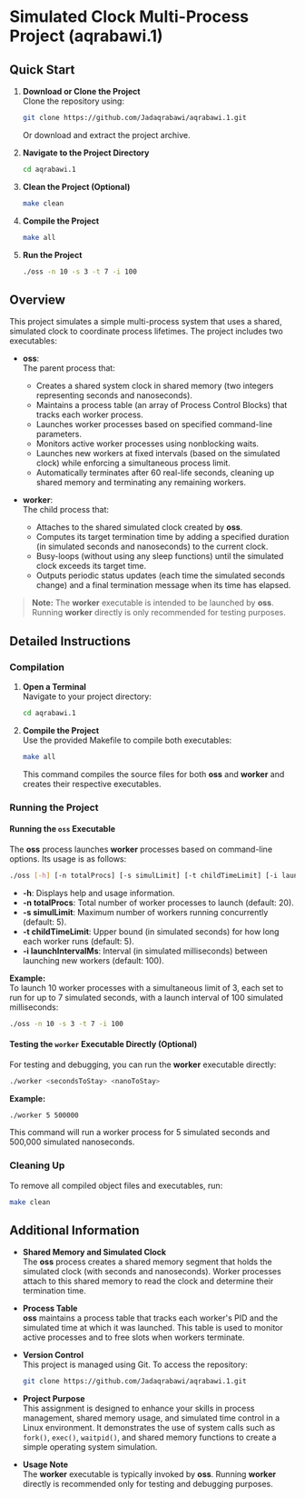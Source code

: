 
# Simulated Clock Multi-Process Project (aqrabawi.1)

## Quick Start

1. **Download or Clone the Project**  
   Clone the repository using:
   ```bash
   git clone https://github.com/Jadaqrabawi/aqrabawi.1.git
   ```
   Or download and extract the project archive.

2. **Navigate to the Project Directory**
   ```bash
   cd aqrabawi.1
   ```

3. **Clean the Project (Optional)**
   ```bash
   make clean
   ```

4. **Compile the Project**
   ```bash
   make all
   ```

5. **Run the Project**
   ```bash
   ./oss -n 10 -s 3 -t 7 -i 100
   ```


## Overview

This project simulates a simple multi-process system that uses a shared, simulated clock to coordinate process lifetimes. The project includes two executables:

- **oss**:  
  The parent process that:
  - Creates a shared system clock in shared memory (two integers representing seconds and nanoseconds).
  - Maintains a process table (an array of Process Control Blocks) that tracks each worker process.
  - Launches worker processes based on specified command-line parameters.
  - Monitors active worker processes using nonblocking waits.
  - Launches new workers at fixed intervals (based on the simulated clock) while enforcing a simultaneous process limit.
  - Automatically terminates after 60 real-life seconds, cleaning up shared memory and terminating any remaining workers.

- **worker**:  
  The child process that:
  - Attaches to the shared simulated clock created by **oss**.
  - Computes its target termination time by adding a specified duration (in simulated seconds and nanoseconds) to the current clock.
  - Busy-loops (without using any sleep functions) until the simulated clock exceeds its target time.
  - Outputs periodic status updates (each time the simulated seconds change) and a final termination message when its time has elapsed.

> **Note:** The **worker** executable is intended to be launched by **oss**. Running **worker** directly is only recommended for testing purposes.



## Detailed Instructions

### Compilation

1. **Open a Terminal**  
   Navigate to your project directory:
   ```bash
   cd aqrabawi.1
   ```

2. **Compile the Project**  
   Use the provided Makefile to compile both executables:
   ```bash
   make all
   ```
   This command compiles the source files for both **oss** and **worker** and creates their respective executables.

### Running the Project

#### Running the `oss` Executable

The **oss** process launches **worker** processes based on command-line options. Its usage is as follows:
```bash
./oss [-h] [-n totalProcs] [-s simulLimit] [-t childTimeLimit] [-i launchIntervalMs]
```
- **-h**: Displays help and usage information.
- **-n totalProcs**: Total number of worker processes to launch (default: 20).
- **-s simulLimit**: Maximum number of workers running concurrently (default: 5).
- **-t childTimeLimit**: Upper bound (in simulated seconds) for how long each worker runs (default: 5).
- **-i launchIntervalMs**: Interval (in simulated milliseconds) between launching new workers (default: 100).

**Example:**  
To launch 10 worker processes with a simultaneous limit of 3, each set to run for up to 7 simulated seconds, with a launch interval of 100 simulated milliseconds:
```bash
./oss -n 10 -s 3 -t 7 -i 100
```

#### Testing the `worker` Executable Directly (Optional)

For testing and debugging, you can run the **worker** executable directly:
```bash
./worker <secondsToStay> <nanoToStay>
```
**Example:**
```bash
./worker 5 500000
```
This command will run a worker process for 5 simulated seconds and 500,000 simulated nanoseconds.

### Cleaning Up

To remove all compiled object files and executables, run:
```bash
make clean
```



## Additional Information

- **Shared Memory and Simulated Clock**  
  The **oss** process creates a shared memory segment that holds the simulated clock (with seconds and nanoseconds). Worker processes attach to this shared memory to read the clock and determine their termination time.

- **Process Table**  
  **oss** maintains a process table that tracks each worker's PID and the simulated time at which it was launched. This table is used to monitor active processes and to free slots when workers terminate.

- **Version Control**  
  This project is managed using Git. To access the repository:
  ```bash
  git clone https://github.com/Jadaqrabawi/aqrabawi.1.git
  ```

- **Project Purpose**  
  This assignment is designed to enhance your skills in process management, shared memory usage, and simulated time control in a Linux environment. It demonstrates the use of system calls such as `fork()`, `exec()`, `waitpid()`, and shared memory functions to create a simple operating system simulation.

- **Usage Note**  
  The **worker** executable is typically invoked by **oss**. Running **worker** directly is recommended only for testing and debugging purposes.
